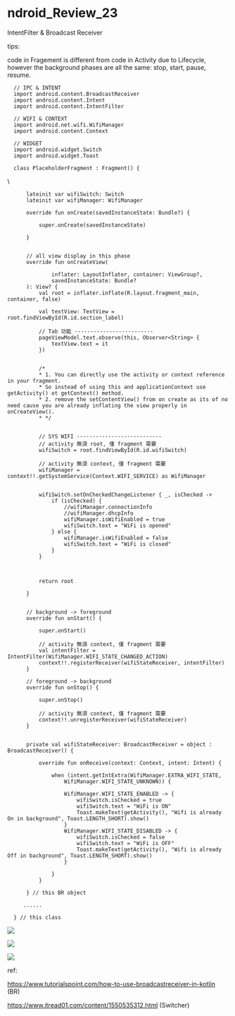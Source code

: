 # ndroid_Review_23
IntentFilter &amp; Broadcast Receiver


tips: 

code in Fragement is different from code in Activity due to Lifecycle, however the background phases are all the same: stop, start, pause, resume.



      // IPC & INTENT
      import android.content.BroadcastReceiver
      import android.content.Intent
      import android.content.IntentFilter

      // WIFI & CONTEXT
      import android.net.wifi.WifiManager
      import android.content.Context

      // WIDGET
      import android.widget.Switch
      import android.widget.Toast

      class PlaceholderFragment : Fragment() {

\

          lateinit var wifiSwitch: Switch
          lateinit var wifiManager: WifiManager

          override fun onCreate(savedInstanceState: Bundle?) {

              super.onCreate(savedInstanceState)

          }


          // all view display in this phase
          override fun onCreateView(
          
                  inflater: LayoutInflater, container: ViewGroup?,
                  savedInstanceState: Bundle?
          ): View? {
              val root = inflater.inflate(R.layout.fragment_main, container, false)

              val textView: TextView = root.findViewById(R.id.section_label)

              // Tab 功能 -------------------------
              pageViewModel.text.observe(this, Observer<String> {
                  textView.text = it
              })


              /*
              * 1. You can directly use the activity or context reference in your fragment.
              * So instead of using this and applicationContext use getActivity() ot getContext() method.
              * 2. remove the setContentView() from on create as its of no need cause you are already inflating the view properly in onCreateView().
              * */


              // SYS WIFI ---------------------------
              // activity 無須 root, 僅 fragment 需要
              wifiSwitch = root.findViewById(R.id.wifiSwitch)
              
              // activity 無須 context, 僅 fragment 需要
              wifiManager = context!!.getSystemService(Context.WIFI_SERVICE) as WifiManager


              wifiSwitch.setOnCheckedChangeListener { _, isChecked ->
                  if (isChecked) {
                      //wifiManager.connectionInfo
                      //wifiManager.dhcpInfo
                      wifiManager.isWifiEnabled = true
                      wifiSwitch.text = "WiFi is opened"
                  } else {
                      wifiManager.isWifiEnabled = false
                      wifiSwitch.text = "WiFi is closed"
                  }
              }



              return root

          }


          // background -> foreground
          override fun onStart() {

              super.onStart()

              // activity 無須 context, 僅 fragment 需要
              val intentFilter = IntentFilter(WifiManager.WIFI_STATE_CHANGED_ACTION)
              context!!.registerReceiver(wifiStateReceiver, intentFilter)
          }

          // foreground -> background
          override fun onStop() {

              super.onStop()

              // activity 無須 context, 僅 fragment 需要
              context!!.unregisterReceiver(wifiStateReceiver)
          }


          private val wifiStateReceiver: BroadcastReceiver = object : BroadcastReceiver() {

              override fun onReceive(context: Context, intent: Intent) {

                  when (intent.getIntExtra(WifiManager.EXTRA_WIFI_STATE,
                      WifiManager.WIFI_STATE_UNKNOWN)) {

                      WifiManager.WIFI_STATE_ENABLED -> {
                          wifiSwitch.isChecked = true
                          wifiSwitch.text = "WiFi is ON"
                          Toast.makeText(getActivity(), "Wifi is already On in background", Toast.LENGTH_SHORT).show()
                      }
                      WifiManager.WIFI_STATE_DISABLED -> {
                          wifiSwitch.isChecked = false
                          wifiSwitch.text = "WiFi is OFF"
                          Toast.makeText(getActivity(), "Wifi is already Off in background", Toast.LENGTH_SHORT).show()
                      }
                      
                  }
              }
              
          } // this BR object

         ......

      } // this class



![](https://raw.githubusercontent.com/QueenieCplusplus/Android_Review_23/main/output1.png)

![](https://raw.githubusercontent.com/QueenieCplusplus/Android_Review_23/main/output2.png)

![](https://raw.githubusercontent.com/QueenieCplusplus/Android_Review_23/main/output3.png)


ref: 

https://www.tutorialspoint.com/how-to-use-broadcastreceiver-in-kotlin (BR)

https://www.itread01.com/content/1550535312.html (Switcher)
